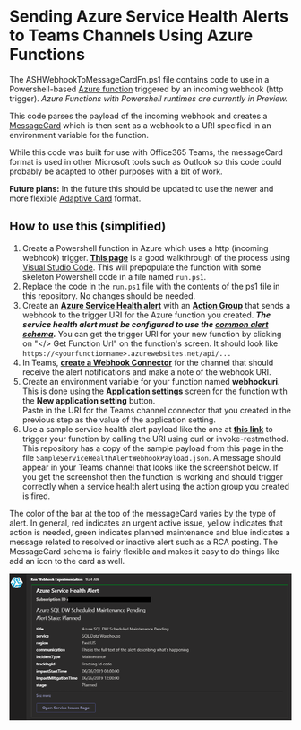 # Sending Azure Service Health Alerts to Teams Channels Using Azure Functions

The ASHWebhookToMessageCardFn.ps1 file contains code to use in a Powershell-based [Azure function](https://azure.microsoft.com/en-us/services/functions/) triggered by an incoming webhook (http trigger).  *Azure Functions with Powershell runtimes are currently in Preview.*

This code parses the payload of the incoming webhook and creates a [MessageCard](https://docs.microsoft.com/en-us/outlook/actionable-messages/message-card-reference) which is then sent as a webhook to a URI specified in an environment variable for the function.

While this code was built for use with Office365 Teams, the messageCard format is used in other Microsoft tools such as Outlook so this code could probably be adapted to other purposes with a bit of work.

**Future plans:**  In the future this should be updated to use the newer and more flexible [Adaptive Card](https://docs.microsoft.com/en-us/outlook/actionable-messages/adaptive-card) format.

## How to use this (simplified)

1. Create a Powershell function in Azure which uses a http (incoming webhook) trigger.  **[This page](https://docs.microsoft.com/en-us/azure/azure-functions/functions-create-first-function-powershell)** is a good walkthrough of the process using [Visual Studio Code](https://code.visualstudio.com/).  This will prepopulate the function with some skeleton Powershell code in a file named `run.ps1`.
2. Replace the code in the `run.ps1` file with the contents of the ps1 file in this repository.  No changes should be needed.
3. Create an **[Azure Service Health alert](https://docs.microsoft.com/en-us/azure/service-health/alerts-activity-log-service-notifications)** with an **[Action Group](https://docs.microsoft.com/en-us/azure/azure-monitor/platform/action-groups)** that sends a webhook to the trigger URI for the Azure function you created. ***The service health alert must be configured to use the [common alert schema](https://docs.microsoft.com/en-us/azure/azure-monitor/platform/alerts-common-schema).*** You can get the trigger URI for your new function by clicking on "</> Get Function Url" on the function's screen.  It should look like `https://<yourfunctionname>.azurewebsites.net/api/...`
4. In Teams, **[create a Webhook Connector](https://docs.microsoft.com/en-us/microsoftteams/platform/concepts/connectors/connectors-using#setting-up-a-custom-incoming-webhook)** for the channel that should receive the alert notifications and make a note of the webhook URI.
5. Create an environment variable for your function named **webhookuri**.  This is done using the **[Application settings](https://docs.microsoft.com/en-us/azure/azure-functions/functions-how-to-use-azure-function-app-settings#settings)** screen for the function with the **New application setting** button.  
Paste in the URI for the Teams channel connector that you created in the previous step as the value of the application setting.
6. Use a sample service health alert payload like the one at **[this link](https://docs.microsoft.com/en-us/azure/azure-monitor/platform/activity-log-alerts-webhook#servicehealth)** to trigger your function by calling the URI using curl or invoke-restmethod.  This repository has a copy of the sample payload from this page in the file `SampleServiceHealthAlertWebhookPayload.json`.  A message should appear in your Teams channel that looks like the screenshot below.  If you get the screenshot then the function is working and should trigger correctly when a service health alert using the action group you created is fired.

The color of the bar at the top of the messageCard varies by the type of alert.  In general, red indicates an urgent active issue, yellow indicates that action is needed, green indicates planned maintenance and blue indicates a message related to resolved or inactive alert such as a RCA posting.  The MessageCard schema is fairly flexible and makes it easy to do things like add an icon to the card as well.

![MessageCard Screenshot](https://github.com/KenHoover/AzureSHStuff/blob/master/SampleHealthAlertCard.PNG?raw=true "Sample MessageCard Output")

